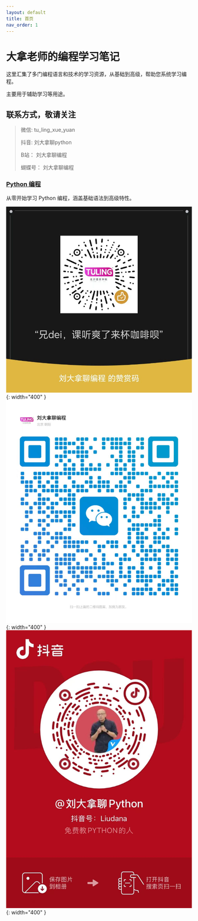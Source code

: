 ```yaml
---
layout: default
title: 首页
nav_order: 1
---
```


# 大拿老师的编程学习笔记

这里汇集了多门编程语言和技术的学习资源，从基础到高级，帮助您系统学习编程。

主要用于辅助学习等用途。

## 联系方式，敬请关注
> 微信: tu_ling_xue_yuan
> 
> 抖音: 刘大拿聊python
> 
> B站： 刘大拿聊编程
> 
> 蝴蝶号： 刘大拿聊编程
> 

### [Python 编程](/python编程/)
从零开始学习 Python 编程，涵盖基础语法到高级特性。

![打赏码](/_data/images/money.jpg){: width="400" }
![wechat](/_data/images/weixin.jpg){: width="400" }
![douyin](/_data/images/douyin.jpg){: width="400" }
